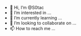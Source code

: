 - 👋 Hi, I’m @S0tac
- 👀 I’m interested in ...
- 🌱 I’m currently learning ...
- 💞️ I’m looking to collaborate on ...
- 📫 How to reach me ...

<!---
S0tac/S0tac is a ✨ special ✨ repository because its `README.md` (this file) appears on your GitHub profile.
You can click the Preview link to take a look at your changes.
--->
